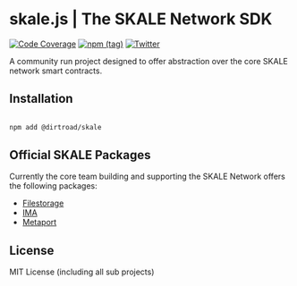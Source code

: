 skale.js | The SKALE Network SDK
==================
[![Code Coverage](https://github.com/Dirt-Road-Development/skale.js/actions/workflows/coverage.yml/badge.svg?branch=main)](https://github.com/Dirt-Road-Development/skale.js/actions/workflows/coverage.yml)
[![npm (tag)](https://img.shields.io/npm/v/@dirtroad/skale)](https://www.npmjs.com/package/@dirtroad/skale)
[![Twitter](https://img.shields.io/twitter/url/https/twitter.com/thegreataxios.svg?style=social&label=Follow%20%40thegreataxios)](https://twitter.com/thegreataxios)

A community run project designed to offer abstraction over the core SKALE network smart contracts.

Installation
----------

```bash

npm add @dirtroad/skale

```

Official SKALE Packages
----------
Currently the core team building and supporting the SKALE Network offers the following packages:

- [Filestorage](https://github.com/skalenetwork/filestorage.js)
- [IMA](https://github.com/skalenetwork/ima-js)
- [Metaport](https://github.com/skalenetwork/metaport)

License
----------
MIT License (including all sub projects)
